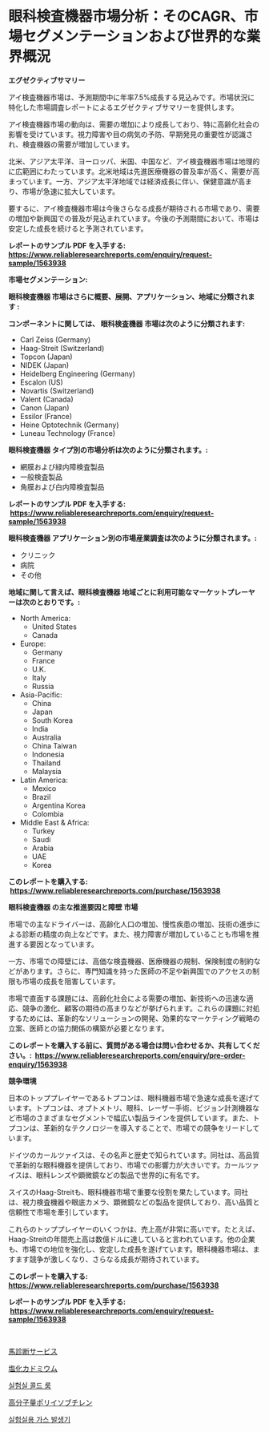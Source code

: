 <p><h1>眼科検査機器市場分析：そのCAGR、市場セグメンテーションおよび世界的な業界概況</h1></p><p><strong>エグゼクティブサマリー</strong></p>
<p><p>アイ検査機器市場は、予測期間中に年率7.5%成長する見込みです。市場状況に特化した市場調査レポートによるエグゼクティブサマリーを提供します。</p><p>アイ検査機器市場の動向は、需要の増加により成長しており、特に高齢化社会の影響を受けています。視力障害や目の病気の予防、早期発見の重要性が認識され、検査機器の需要が増加しています。</p><p>北米、アジア太平洋、ヨーロッパ、米国、中国など、アイ検査機器市場は地理的に広範囲にわたっています。北米地域は先進医療機器の普及率が高く、需要が高まっています。一方、アジア太平洋地域では経済成長に伴い、保健意識が高まり、市場が急速に拡大しています。</p><p>要するに、アイ検査機器市場は今後さらなる成長が期待される市場であり、需要の増加や新興国での普及が見込まれています。今後の予測期間において、市場は安定した成長を続けると予測されています。</p></p>
<p><strong>レポートのサンプル PDF を入手する: <a href="https://www.reliableresearchreports.com/enquiry/request-sample/1563938">https://www.reliableresearchreports.com/enquiry/request-sample/1563938</a></strong></p>
<p><strong>市場セグメンテーション:</strong></p>
<p><strong> 眼科検査機器 市場はさらに概要、展開、アプリケーション、地域に分類されます :</strong></p>
<p><strong>コンポーネントに関しては、 眼科検査機器 市場は次のように分類されます: &nbsp;</strong></p>
<p><ul><li>Carl Zeiss (Germany)</li><li>Haag-Streit (Switzerland)</li><li>Topcon (Japan)</li><li>NIDEK (Japan)</li><li>Heidelberg Engineering (Germany)</li><li>Escalon (US)</li><li>Novartis (Switzerland)</li><li>Valent (Canada)</li><li>Canon (Japan)</li><li>Essilor (France)</li><li>Heine Optotechnik (Germany)</li><li>Luneau Technology (France)</li></ul></p>
<p><strong> 眼科検査機器 タイプ別の市場分析は次のように分類されます。:</strong></p>
<p><ul><li>網膜および緑内障検査製品</li><li>一般検査製品</li><li>角膜および白内障検査製品</li></ul></p>
<p><strong>レポートのサンプル PDF を入手する: &nbsp;<a href="https://www.reliableresearchreports.com/enquiry/request-sample/1563938">https://www.reliableresearchreports.com/enquiry/request-sample/1563938</a></strong></p>
<p><strong> 眼科検査機器 アプリケーション別の市場産業調査は次のように分類されます。:</strong></p>
<p><ul><li>クリニック</li><li>病院</li><li>その他</li></ul></p>
<p><strong>地域に関して言えば、眼科検査機器 地域ごとに利用可能なマーケットプレーヤーは次のとおりです。:</strong></p>
<p><ul>
    <li>
        North America:
        <ul>
            <li>United States</li>
            <li>Canada</li>
        </ul>
    </li>
    <li>
        Europe:
        <ul>
            <li>Germany</li>
            <li>France</li>
            <li>U.K.</li>
            <li>Italy</li>
            <li>Russia</li>
        </ul>
    </li>
    <li>
        Asia-Pacific:
        <ul>
            <li>China</li>
            <li>Japan</li>
            <li>South Korea</li>
            <li>India</li>
            <li>Australia</li>
            <li>China Taiwan</li>
            <li>Indonesia</li>
            <li>Thailand</li>
            <li>Malaysia</li>
        </ul>
    </li>
    <li>
        Latin America:
        <ul>
            <li>Mexico</li>
            <li>Brazil</li>
            <li>Argentina Korea</li>
            <li>Colombia</li>
        </ul>
    </li>
    <li>
        Middle East & Africa:
        <ul>
            <li>Turkey</li>
            <li>Saudi</li>
            <li>Arabia</li>
            <li>UAE</li>
            <li>Korea</li>
        </ul>
    </li>
    </ul></p>
<p><strong>このレポートを購入する: &nbsp;<a href="https://www.reliableresearchreports.com/purchase/1563938">https://www.reliableresearchreports.com/purchase/1563938</a></strong></p>
<p><strong>眼科検査機器 の主な推進要因と障壁 市場</strong></p>
<p><p>市場での主なドライバーは、高齢化人口の増加、慢性疾患の増加、技術の進歩による診断の精度の向上などです。また、視力障害が増加していることも市場を推進する要因となっています。</p><p>一方、市場での障壁には、高価な検査機器、医療機器の規制、保険制度の制約などがあります。さらに、専門知識を持った医師の不足や新興国でのアクセスの制限も市場の成長を阻害しています。</p><p>市場で直面する課題には、高齢化社会による需要の増加、新技術への迅速な適応、競争の激化、顧客の期待の高まりなどが挙げられます。これらの課題に対処するためには、革新的なソリューションの開発、効果的なマーケティング戦略の立案、医師との協力関係の構築が必要となります。</p></p>
<p><strong>このレポートを購入する前に、質問がある場合は問い合わせるか、共有してください。:&nbsp; <a href="https://www.reliableresearchreports.com/enquiry/pre-order-enquiry/1563938">https://www.reliableresearchreports.com/enquiry/pre-order-enquiry/1563938</a></strong></p>
<p><strong>競争環境</strong></p>
<p><p>日本のトッププレイヤーであるトプコンは、眼科機器市場で急速な成長を遂げています。トプコンは、オプトメトリ、眼科、レーザー手術、ビジョン計測機器など市場のさまざまなセグメントで幅広い製品ラインを提供しています。また、トプコンは、革新的なテクノロジーを導入することで、市場での競争をリードしています。</p><p>ドイツのカールツァイスは、その名声と歴史で知られています。同社は、高品質で革新的な眼科機器を提供しており、市場での影響力が大きいです。カールツァイスは、眼科レンズや顕微鏡などの製品で世界的に有名です。</p><p>スイスのHaag-Streitも、眼科機器市場で重要な役割を果たしています。同社は、視力検査機器や眼底カメラ、顕微鏡などの製品を提供しており、高い品質と信頼性で市場を牽引しています。</p><p>これらのトッププレイヤーのいくつかは、売上高が非常に高いです。たとえば、Haag-Streitの年間売上高は数億ドルに達していると言われています。他の企業も、市場での地位を強化し、安定した成長を遂げています。眼科機器市場は、ますます競争が激しくなり、さらなる成長が期待されています。</p></p>
<p><strong>このレポートを購入する: &nbsp; <a href="https://www.reliableresearchreports.com/purchase/1563938">https://www.reliableresearchreports.com/purchase/1563938</a></strong></p>
<p><strong>レポートのサンプル PDF を入手する: &nbsp;<a href="https://www.reliableresearchreports.com/enquiry/request-sample/1563938">https://www.reliableresearchreports.com/enquiry/request-sample/1563938</a></strong><strong></strong></p>
<p>&nbsp;</p>
<p><p><a href="https://medium.com/@billyarton5656871/%E9%A6%AC%E3%81%AE%E8%A8%BA%E6%96%AD%E3%82%B5%E3%83%BC%E3%83%93%E3%82%B9%E3%81%AE%E5%B8%82%E5%A0%B4%E5%8B%95%E5%90%91-2024%E5%B9%B4%E3%81%8B%E3%82%892031%E5%B9%B4%E3%81%BE%E3%81%A7%E3%81%AE%E5%B8%82%E5%A0%B4%E5%8B%95%E5%90%91-%E6%88%90%E9%95%B7-%E4%BA%88%E6%B8%AC-c0e15e021ede">馬診断サービス</a></p><p><a href="https://medium.com/@kyaorris56456/%E3%82%AB%E3%83%89%E3%83%9F%E3%82%A6%E3%83%A0%E5%A1%A9%E5%8C%96%E7%89%A9%E5%B8%82%E5%A0%B4%E5%88%86%E6%9E%90-%E3%81%9D%E3%81%AEcagr-%E5%B8%82%E5%A0%B4%E3%82%BB%E3%82%B0%E3%83%A1%E3%83%B3%E3%83%86%E3%83%BC%E3%82%B7%E3%83%A7%E3%83%B3-%E3%81%8A%E3%82%88%E3%81%B3%E4%B8%96%E7%95%8C%E3%81%AE%E7%94%A3%E6%A5%AD%E6%A6%82%E8%A6%81-07aa28e37254">塩化カドミウム</a></p><p><a href="https://medium.com/@kellyclarkson42/%EC%97%B0%EA%B5%AC%EC%8B%A4-%EB%83%89%EC%9E%A5%EC%8B%A4-%EC%8B%9C%EC%9E%A5-%EA%B7%9C%EB%AA%A8%EB%8A%94-%EA%B8%80%EB%A1%9C%EB%B2%8C-%EC%82%B0%EC%97%85%EC%97%90%EC%84%9C-%EC%B5%9C%EC%A0%81%EC%9D%98-%EB%A7%88%EC%BC%80%ED%8C%85-%EC%B1%84%EB%84%90%EC%9D%84-%EB%82%98%ED%83%80%EB%83%85%EB%8B%88%EB%8B%A4-07032f0d651c">실험실 콜드 룸</a></p><p><a href="https://github.com/Sophiaard2003/Market-Research-Report-List-1/blob/main/22152386235.md">高分子量ポリイソブチレン</a></p><p><a href="https://medium.com/@marcpascual04/%EC%97%B0%EA%B5%AC%EC%86%8C-%EA%B0%80%EC%8A%A4-%EB%B0%9C%EC%83%9D%EA%B8%B0-%EC%8B%9C%EC%9E%A5-%EC%A0%84%EB%A7%9D-%EC%82%B0%EC%97%85-%EA%B0%9C%EC%9A%94-%EB%B0%8F-%EC%98%88%EC%B8%A1-2024%EB%85%84%EB%B6%80%ED%84%B0-2031%EB%85%84%EA%B9%8C%EC%A7%80-463e67cd92cd">실험실용 가스 발생기</a></p></p>